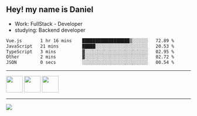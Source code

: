 ## Hey! my name is Daniel

- Work: FullStack - Developer
- studying: Backend developer

<!--START_SECTION:waka-->

```txt
Vue.js       1 hr 16 mins    ██████████████████▒░░░░░░   72.89 %
JavaScript   21 mins         █████░░░░░░░░░░░░░░░░░░░░   20.53 %
TypeScript   3 mins          ▓░░░░░░░░░░░░░░░░░░░░░░░░   02.95 %
Other        2 mins          ▓░░░░░░░░░░░░░░░░░░░░░░░░   02.72 %
JSON         0 secs          ░░░░░░░░░░░░░░░░░░░░░░░░░   00.54 %
```

<!--END_SECTION:waka-->
    

<hr>
<div>
    <img height="45" src="https://img.icons8.com/color/48/000000/nodejs.png"/>
    <img height="45" src="https://www.vectorlogo.zone/logos/golang/golang-ar21.svg">
    <img height="45" src="https://www.vectorlogo.zone/logos/nestjs/nestjs-icon.svg">
</div>
<hr>
<div>
    <a href="https://www.linkedin.com/in/daniel-lucas-bb7b82193/" target="_blank">
        <img src="https://img.shields.io/badge/LinkedIn-0077B5?style=for-the-badge&logo=linkedin&logoColor=white">
    </a>
</div>
